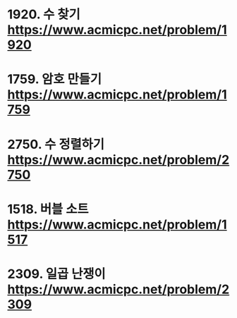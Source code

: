 # 1920. 수 찾기 https://www.acmicpc.net/problem/1920
# 1759. 암호 만들기 https://www.acmicpc.net/problem/1759
# 2750. 수 정렬하기 https://www.acmicpc.net/problem/2750
# 1518. 버블 소트 https://www.acmicpc.net/problem/1517
# 2309. 일곱 난쟁이 https://www.acmicpc.net/problem/2309
